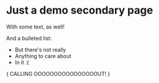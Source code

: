 # Just a demo secondary page

With some text, as well!

And a bulleted list:
- But there's not really
- Anything to care about
- In it :(

{ CALLING OOOOOOOOOOOOOOOOUT! }

